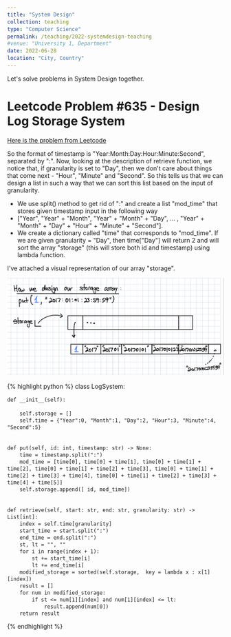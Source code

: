 ```yaml
---
title: "System Design"
collection: teaching
type: "Computer Science"
permalink: /teaching/2022-systemdesign-teaching
#venue: "University 1, Department"
date: 2022-06-28
location: "City, Country"
---
```


Let's solve problems in System Design together. 

Leetcode Problem #635 - Design Log Storage System 
=====

[Here is the problem from Leetcode](https://leetcode.com/problems/design-log-storage-system/)

So the format of timestamp is "Year:Month:Day:Hour:Minute:Second", separated by ":".  Now, looking at the description of retrieve function, we notice that, if granularity is set to "Day", then we don't care about things that come next - "Hour", "Minute" and "Second".  So this tells us that we can design a list in such a way that we can sort this list based on the input of granularity.  
- We use split() method to get rid of ":" and create a list "mod_time" that stores given timestamp input in the following way 
- ["Year", "Year" + "Month", "Year" + "Month" + "Day", ... , "Year" + "Month" + "Day" + "Hour" + "Minute" + "Second"]. 
- We create a dictionary called "time" that corresponds to "mod_time".  If we are given granularity = "Day", then time["Day"] will return 2 and will sort the array "storage" (this will store both id and timestamp) using lambda function. 

I've attached a visual representation of our array "storage".  


![Visual Solution Leetcode 635](/images/Leetcode635.jpeg)


{% highlight python %}
class LogSystem:

    def __init__(self):
        
        self.storage = []
        self.time = {"Year":0, "Month":1, "Day":2, "Hour":3, "Minute":4, "Second":5}
        

    def put(self, id: int, timestamp: str) -> None:
        time = timestamp.split(":")
        mod_time = [time[0], time[0] + time[1], time[0] + time[1] + time[2], time[0] + time[1] + time[2] + time[3], time[0] + time[1] + time[2] + time[3] + time[4], time[0] + time[1] + time[2] + time[3] + time[4] + time[5]]
        self.storage.append([ id, mod_time])
        

    def retrieve(self, start: str, end: str, granularity: str) -> List[int]:
        index = self.time[granularity]
        start_time = start.split(":")
        end_time = end.split(":")
        st, lt = "", ""
        for i in range(index + 1):
            st += start_time[i]
            lt += end_time[i]
        modified_storage = sorted(self.storage,  key = lambda x : x[1][index])
        result = []
        for num in modified_storage:
            if st <= num[1][index] and num[1][index] <= lt:
                result.append(num[0])
        return result 
        

{% endhighlight %}
